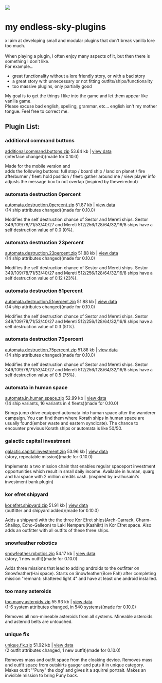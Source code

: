 ![ ](https://github.com/zuckung/endless-sky-plugins/blob/main/myplugins/additional%20command%20buttons/icon.png)
# **my endless-sky-plugins**
xI aim at developing small and modular plugins that don't break vanilla lore too much.<br><br>
When playing a plugin, I often enjoy many aspects of it, but then there is something I don't like.<br>
For example... <br>
<ul><li>great functionality without a lore friendly story, or with a bad story</li>
<li>a great story with unnecessary or not fitting outfits/ships/functionality</li>
<li>too massive plugins, only partially good</li></ul>
My goal is to get the things I like into the game and let them appear like vanilla game.<br>
Please excuse bad english, spelling, grammar, etc... english isn't my mother tongue. Feel free to correct me.


## Plugin List:<br>


### additional command buttons
[additional.command.buttons.zip](https://github.com/zuckung/endless-sky-plugins/releases/download/Latest/additional.command.buttons.zip) 53.64 kb | 
[view data](https://github.com/zuckung/endless-sky-plugins/tree/main/myplugins/additional%20command%20buttons/data/)<br>
(interface changed)(made for 0.10.0) 


Made for the mobile version and  
adds the following buttons: full stop / board ship / land on planet / fire afterburner / fleet: hold position / fleet: gather around me / view player info
adjusts the message box to not overlap
(inspired by theweirednut)

 
### automata destruction 0percent
[automata.destruction.0percent.zip](https://github.com/zuckung/endless-sky-plugins/releases/download/Latest/automata.destruction.0percent.zip) 51.87 kb | 
[view data](https://github.com/zuckung/endless-sky-plugins/tree/main/myplugins/automata%20destruction%200percent/data/)<br>
(14 ship attributes changed)(made for 0.10.0) 


Modifies the self destruction chance of Sestor and Mereti ships.
Sestor 349/109/78/71/53/40/27 and Mereti 512/256/128/64/32/16/8 ships have a self destruction value of 0.0 (0%).

 
### automata destruction 23percent
[automata.destruction.23percent.zip](https://github.com/zuckung/endless-sky-plugins/releases/download/Latest/automata.destruction.23percent.zip) 51.88 kb | 
[view data](https://github.com/zuckung/endless-sky-plugins/tree/main/myplugins/automata%20destruction%2023percent/data/)<br>
(14 ship attributes changed)(made for 0.10.0) 


Modifies the self destruction chance of Sestor and Mereti ships.
Sestor 349/109/78/71/53/40/27 and Mereti 512/256/128/64/32/16/8 ships have a self destruction value of 0.12 (23%).

 
### automata destruction 51percent
[automata.destruction.51percent.zip](https://github.com/zuckung/endless-sky-plugins/releases/download/Latest/automata.destruction.51percent.zip) 51.88 kb | 
[view data](https://github.com/zuckung/endless-sky-plugins/tree/main/myplugins/automata%20destruction%2051percent/data/)<br>
(14 ship attributes changed)(made for 0.10.0) 


Modifies the self destruction chance of Sestor and Mereti ships.
Sestor 349/109/78/71/53/40/27 and Mereti 512/256/128/64/32/16/8 ships have a self destruction value of 0.3 (51%).

 
### automata destruction 75percent
[automata.destruction.75percent.zip](https://github.com/zuckung/endless-sky-plugins/releases/download/Latest/automata.destruction.75percent.zip) 51.88 kb | 
[view data](https://github.com/zuckung/endless-sky-plugins/tree/main/myplugins/automata%20destruction%2075percent/data/)<br>
(14 ship attributes changed)(made for 0.10.0) 


Modifies the self destruction chance of Sestor and Mereti ships.
Sestor 349/109/78/71/53/40/27 and Mereti 512/256/128/64/32/16/8 ships have a self destruction value of 0.5 (75%).

 
### automata in human space
[automata.in.human.space.zip](https://github.com/zuckung/endless-sky-plugins/releases/download/Latest/automata.in.human.space.zip) 52.99 kb | 
[view data](https://github.com/zuckung/endless-sky-plugins/tree/main/myplugins/automata%20in%20human%20space/data/)<br>
(14 ship variants, 16 variants in 4 fleets)(made for 0.10.0) 


Brings jump drive equipped automata into human space after the wanderer campaign. 
You can find them where Korath ships in human space are usually found(ember waste and eastern syndicate). 
The chance to encounter previous Korath ships or automata is like 50/50.

 
### galactic capital investment
[galactic.capital.investment.zip](https://github.com/zuckung/endless-sky-plugins/releases/download/Latest/galactic.capital.investment.zip) 53.96 kb | 
[view data](https://github.com/zuckung/endless-sky-plugins/tree/main/myplugins/galactic%20capital%20investment/data/)<br>
(story, repeatable mission)(made for 0.10.0)


Implements a two mission chain that enables regular spaceport investment opportunities which result in small daily income. Available in human, quarg and hai space with 2 million credits cash.
(inspired by a-alhusaini's investment bank plugin)

 
### kor efret shipyard
[kor.efret.shipyard.zip](https://github.com/zuckung/endless-sky-plugins/releases/download/Latest/kor.efret.shipyard.zip) 51.91 kb | 
[view data](https://github.com/zuckung/endless-sky-plugins/tree/main/myplugins/kor%20efret%20shipyard/data/)<br>
(outfitter and shipyard added)(made for 0.10.0) 


Adds a shipyard with the the three Kor Efret ships(Arch-Carrack, Charm-Shallop, Echo-Galleon) to Laki Nemparu(Kashikt) in Kor Efret space. Also adds an outfitter with all outfits of these three ships.

 
### snowfeather robotics
[snowfeather.robotics.zip](https://github.com/zuckung/endless-sky-plugins/releases/download/Latest/snowfeather.robotics.zip) 54.17 kb | 
[view data](https://github.com/zuckung/endless-sky-plugins/tree/main/myplugins/snowfeather%20robotics/data/)<br>
(story, 1 new outfit)(made for 0.10.0) 


Adds three missions that lead to adding androids to the outfitter on Snowfeather(Hai space).
Starts on Snowfeather(Bore Fah) after completing mission "remnant: shattered light 4" and have at least one android installed.

 
### too many asteroids
[too.many.asteroids.zip](https://github.com/zuckung/endless-sky-plugins/releases/download/Latest/too.many.asteroids.zip) 55.93 kb | 
[view data](https://github.com/zuckung/endless-sky-plugins/tree/main/myplugins/too%20many%20asteroids/data/)<br>
(1-6 system attributes changed, in 540 systems)(made for 0.10.0) 


Removes all non-mineable asteroids from all systems. Mineable asteroids and asteroid belts are untouched.

 
### unique fix
[unique.fix.zip](https://github.com/zuckung/endless-sky-plugins/releases/download/Latest/unique.fix.zip) 51.92 kb | 
[view data](https://github.com/zuckung/endless-sky-plugins/tree/main/myplugins/unique%20fix/data/)<br>
(2 outfit attributes changed, 1 new outfit)(made for 0.10.0) 


Removes mass and outfit space from the cloaking device.
Removes mass and outfit space from outskirts gauger and puts it in unique category.
Makes outfit '"Puny" the dog' and gives it a squirrel portrait.
Makes an invisible mission to bring Puny back.

 
